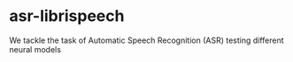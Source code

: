 # asr-librispeech
We tackle the task of Automatic Speech Recognition (ASR) testing different neural models
